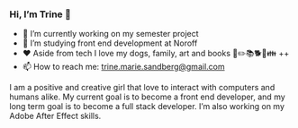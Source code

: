 ### Hi, I’m Trine 👋

- 🔭 I’m currently working on my semester project
- 🌱 I’m studying front end development at Noroff
- ❤️ Aside from tech I love my dogs, family, art and books 🎨✏️📚🐕🐶👪 ++
- 📫 How to reach me: trine.marie.sandberg@gmail.com

I am a positive and creative girl that love to interact with computers and humans alike.
My current goal is to become a front end developer, and my long term goal is to become a full stack developer.
I’m also working on my Adobe After Effect skills. 

